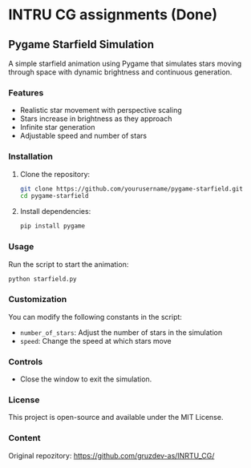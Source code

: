 # INTRU CG assignments (Done)


## Pygame Starfield Simulation

A simple starfield animation using Pygame that simulates stars moving through space with dynamic brightness and continuous generation.

### Features
- Realistic star movement with perspective scaling
- Stars increase in brightness as they approach
- Infinite star generation
- Adjustable speed and number of stars

### Installation
1. Clone the repository:
   ```sh
   git clone https://github.com/yourusername/pygame-starfield.git
   cd pygame-starfield
   ```
2. Install dependencies:
   ```sh
   pip install pygame
   ```

### Usage
Run the script to start the animation:
```sh
python starfield.py
```

### Customization
You can modify the following constants in the script:
- `number_of_stars`: Adjust the number of stars in the simulation
- `speed`: Change the speed at which stars move

### Controls
- Close the window to exit the simulation.

### License
This project is open-source and available under the MIT License.

### Content 
Original repozitory:
https://github.com/gruzdev-as/INRTU_CG/



